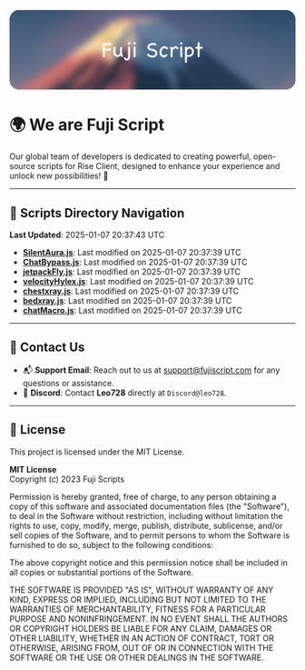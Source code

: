 ![Banner](.github/b.webp)

# 🌍 **We are Fuji Script**

Our global team of developers is dedicated to creating powerful, open-source scripts for Rise Client, designed to enhance your experience and unlock new possibilities! 🌟

---
<!-- SCRIPTS_NAVIGATION_START -->
## 📂 **Scripts Directory Navigation**

**Last Updated**: 2025-01-07 20:37:43 UTC

- **[SilentAura.js](scripts/SilentAura.js)**: Last modified on 2025-01-07 20:37:39 UTC
- **[ChatBypass.js](scripts/ChatBypass.js)**: Last modified on 2025-01-07 20:37:39 UTC
- **[jetpackFly.js](scripts/jetpackFly.js)**: Last modified on 2025-01-07 20:37:39 UTC
- **[velocityHylex.js](scripts/velocityHylex.js)**: Last modified on 2025-01-07 20:37:39 UTC
- **[chestxray.js](scripts/chestxray.js)**: Last modified on 2025-01-07 20:37:39 UTC
- **[bedxray.js](scripts/bedxray.js)**: Last modified on 2025-01-07 20:37:39 UTC
- **[chatMacro.js](scripts/chatMacro.js)**: Last modified on 2025-01-07 20:37:39 UTC

<!-- SCRIPTS_NAVIGATION_END -->

---

## 💬 **Contact Us**  
- 📬 **Support Email**: Reach out to us at [support@fujiscript.com](mailto:support@fujiscript.com) for any questions or assistance.  
- 💬 **Discord**: Contact **Leo728** directly at `Discord@leo728`.

---

## 📜 **License**

This project is licensed under the MIT License.  

**MIT License**  
Copyright (c) 2023 Fuji Scripts  

Permission is hereby granted, free of charge, to any person obtaining a copy of this software and associated documentation files (the "Software"), to deal in the Software without restriction, including without limitation the rights to use, copy, modify, merge, publish, distribute, sublicense, and/or sell copies of the Software, and to permit persons to whom the Software is furnished to do so, subject to the following conditions:  

The above copyright notice and this permission notice shall be included in all copies or substantial portions of the Software.  

THE SOFTWARE IS PROVIDED "AS IS", WITHOUT WARRANTY OF ANY KIND, EXPRESS OR IMPLIED, INCLUDING BUT NOT LIMITED TO THE WARRANTIES OF MERCHANTABILITY, FITNESS FOR A PARTICULAR PURPOSE AND NONINFRINGEMENT. IN NO EVENT SHALL THE AUTHORS OR COPYRIGHT HOLDERS BE LIABLE FOR ANY CLAIM, DAMAGES OR OTHER LIABILITY, WHETHER IN AN ACTION OF CONTRACT, TORT OR OTHERWISE, ARISING FROM, OUT OF OR IN CONNECTION WITH THE SOFTWARE OR THE USE OR OTHER DEALINGS IN THE SOFTWARE.  
